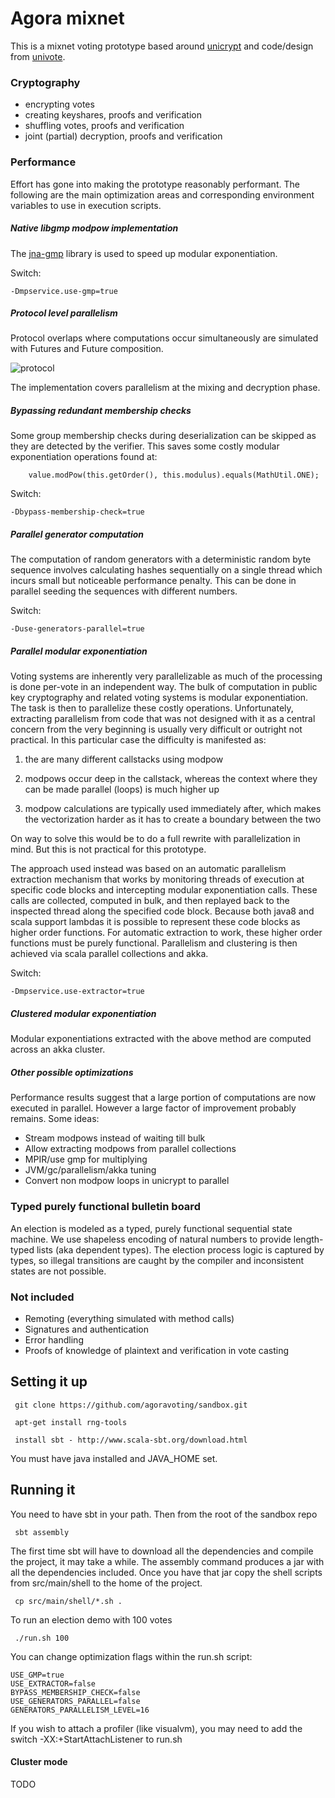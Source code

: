 Agora mixnet
============

This is a mixnet voting prototype based around [unicrypt](https://github.com/bfh-evg/univote2) and code/design from [univote](https://github.com/bfh-evg/univote2).

### Cryptography

* encrypting votes
* creating keyshares, proofs and verification
* shuffling votes, proofs and verification
* joint (partial) decryption, proofs and verification

### Performance

Effort has gone into making the prototype reasonably performant. The following are the main optimization areas and corresponding environment variables to use in execution scripts.

##### Native libgmp modpow implementation

The [jna-gmp](https://github.com/square/jna-gmp) library is used to speed up modular exponentiation.

Switch:

    -Dmpservice.use-gmp=true

##### Protocol level parallelism
Protocol overlaps where computations occur simultaneously are simulated with Futures and Future composition.

![protocol](https://github.com/agoravoting/sandbox/blob/master/doc/protocol.png "protocol")

The implementation covers parallelism at the mixing and decryption phase.

##### Bypassing redundant membership checks
Some group membership checks during deserialization can be skipped as they are detected by the verifier. This saves some costly modular exponentiation operations found at:

        value.modPow(this.getOrder(), this.modulus).equals(MathUtil.ONE);

Switch:

    -Dbypass-membership-check=true

##### Parallel generator computation

The computation of random generators with a deterministic random byte sequence involves calculating hashes sequentially on a single thread which incurs small but noticeable performance penalty. This can be done in parallel seeding the sequences with different numbers.

Switch:

    -Duse-generators-parallel=true

##### Parallel modular exponentiation
Voting systems are inherently very parallelizable as much of the processing is done per-vote in an independent way. The bulk of computation in public key cryptography and related voting systems is modular exponentiation. The task is then to parallelize these costly operations. Unfortunately, extracting parallelism from code that was not designed with it as a central concern from the very beginning is usually very difficult or outright not practical. In this particular case the difficulty is manifested as:

1) the are many different callstacks using modpow

2) modpows occur deep in the callstack, whereas the context where they can be made parallel (loops) is much higher up

3) modpow calculations are typically used immediately after, which makes the vectorization harder as it has to create a boundary between the two

On way to solve this would be to do a full rewrite with parallelization in mind. But this is not practical for this prototype.

The approach used instead was based on an automatic parallelism extraction mechanism that works by monitoring threads of execution at specific code blocks and intercepting modular exponentiation calls. These calls are collected, computed in bulk, and then replayed back to the inspected thread along the specified code block. Because both java8 and scala support lambdas it is possible to represent these code blocks as higher order functions. For automatic extraction to work, these higher order functions must be purely functional. Parallelism and clustering is then achieved via scala parallel collections and akka.

Switch:

    -Dmpservice.use-extractor=true
##### Clustered modular exponentiation
Modular exponentiations extracted with the above method are computed across an akka cluster.

##### Other possible optimizations
Performance results suggest that a large portion of computations are now executed in parallel. However a large factor of improvement probably remains. Some ideas:

* Stream modpows instead of waiting till bulk
* Allow extracting modpows from parallel collections
* MPIR/use gmp for multiplying
* JVM/gc/parallelism/akka tuning
* Convert non modpow loops in unicrypt to parallel

### Typed purely functional bulletin board

An election is modeled as a typed, purely functional sequential state machine. We use shapeless
encoding of natural numbers to provide length-typed lists (aka dependent types). The election process logic is captured by types, so illegal transitions are caught by the compiler and inconsistent states are not possible.

### Not included

* Remoting (everything simulated with method calls)
* Signatures and authentication
* Error handling
* Proofs of knowledge of plaintext and verification in vote casting

Setting it up
-------------

     git clone https://github.com/agoravoting/sandbox.git

     apt-get install rng-tools

     install sbt - http://www.scala-sbt.org/download.html

You must have java installed and JAVA_HOME set.

Running it
----------

You need to have sbt in your path. Then from the root of the sandbox repo

     sbt assembly

The first time sbt will have to download all the dependencies and compile the project, it
may take a while. The assembly command produces a jar with all the dependencies included. Once you have that jar copy the shell scripts from src/main/shell to the home of the project.

     cp src/main/shell/*.sh .

To run an election demo with 100 votes

     ./run.sh 100

You can change optimization flags within the run.sh script:

    USE_GMP=true
    USE_EXTRACTOR=false
    BYPASS_MEMBERSHIP_CHECK=false
    USE_GENERATORS_PARALLEL=false
    GENERATORS_PARALLELISM_LEVEL=16

If you wish to attach a profiler (like visualvm), you may need to add the switch -XX:+StartAttachListener to run.sh

#### Cluster mode

TODO
